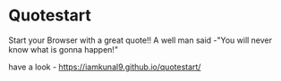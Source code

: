 # Quotestart
Start your Browser with a great quote!!
A well man said -"You will never know what is gonna happen!" 

have a look - https://iamkunal9.github.io/quotestart/
